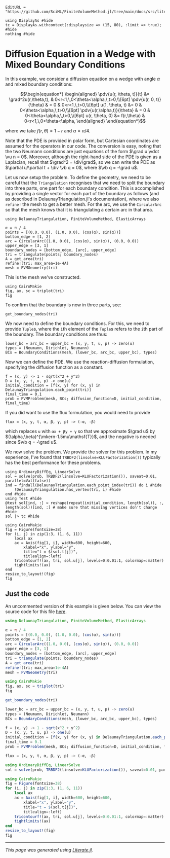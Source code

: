 ```@meta
EditURL = "https://github.com/SciML/FiniteVolumeMethod.jl/tree/main/docs/src/literate_tutorials/diffusion_equation_in_a_wedge_with_mixed_boundary_conditions.jl"
```

````@example diffusion_equation_in_a_wedge_with_mixed_boundary_conditions
using DisplayAs #hide
tc = DisplayAs.withcontext(:displaysize => (15, 80), :limit => true); #hide
nothing #hide
````

# Diffusion Equation in a Wedge with Mixed Boundary Conditions
In this example, we consider a diffusion equation on a wedge
with angle $\alpha$ and mixed boundary conditions:
```math
\begin{equation*}
\begin{aligned}
\pdv{u(r, \theta, t)}{t} &= \grad^2u(r,\theta,t), & 0<r<1,\,0<\theta<\alpha,\,t>0,\\[6pt]
\pdv{u(r, 0, t)}{\theta} & = 0 & 0<r<1,\,t>0,\\[6pt]
u(1, \theta, t) &= 0 & 0<\theta<\alpha,\,t>0,\\[6pt]
\pdv{u(r,\alpha,t)}{\theta} & = 0 & 0<\theta<\alpha,\,t>0,\\[6pt]
u(r, \theta, 0) &= f(r,\theta) & 0<r<1,\,0<\theta<\alpha,
\end{aligned}
\end{equation*}
```
where we take $f(r,\theta) = 1-r$ and $\alpha=\pi/4$.

Note that the PDE is provided in polar form, but Cartesian coordinates
are assumed for the operators in our code. The conversion is easy, noting
that the two Neumann conditions are just equations of the form $\grad u \vdot \vu n = 0$.
Moreover, although the right-hand side of the PDE is given as a Laplacian,
recall that $\grad^2 = \div\grad$, so we can write the PDE as $\partial u/\partial t + \div \vb q = 0$,
where $\vb q = -\grad u$.

Let us now setup the problem. To define the geometry,
we need to be careful that the `Triangulation` recognises
that we need to split the boundary into three parts,
one part for each boundary condition. This is accomplished
by providing a single vector for each part of the boundary as follows
(and as described in DelaunayTriangulation.jl's documentation),
where we also `refine!` the mesh to get a better mesh. For the arc,
we use the `CircularArc` so that the mesh knows that it is triangulating
a certain arc in that area.

````@example diffusion_equation_in_a_wedge_with_mixed_boundary_conditions
using DelaunayTriangulation, FiniteVolumeMethod, ElasticArrays

α = π / 4
points = [(0.0, 0.0), (1.0, 0.0), (cos(α), sin(α))]
bottom_edge = [1, 2]
arc = CircularArc((1.0, 0.0), (cos(α), sin(α)), (0.0, 0.0))
upper_edge = [3, 1]
boundary_nodes = [bottom_edge, [arc], upper_edge]
tri = triangulate(points; boundary_nodes)
A = get_area(tri)
refine!(tri; max_area=1e-4A)
mesh = FVMGeometry(tri)
````

This is the mesh we've constructed.

````@example diffusion_equation_in_a_wedge_with_mixed_boundary_conditions
using CairoMakie
fig, ax, sc = triplot(tri)
fig
````

To confirm that the boundary is now in three parts, see:

````@example diffusion_equation_in_a_wedge_with_mixed_boundary_conditions
get_boundary_nodes(tri)
````

We now need to define the boundary conditions. For this,
we need to provide `Tuple`s, where the `i`th element of the
`Tuple`s refers to the `i`th part of the boundary. The boundary
conditions are thus:

````@example diffusion_equation_in_a_wedge_with_mixed_boundary_conditions
lower_bc = arc_bc = upper_bc = (x, y, t, u, p) -> zero(u)
types = (Neumann, Dirichlet, Neumann)
BCs = BoundaryConditions(mesh, (lower_bc, arc_bc, upper_bc), types)
````

Now we can define the PDE. We use the reaction-diffusion formulation,
specifying the diffusion function as a constant.

````@example diffusion_equation_in_a_wedge_with_mixed_boundary_conditions
f = (x, y) -> 1 - sqrt(x^2 + y^2)
D = (x, y, t, u, p) -> one(u)
initial_condition = [f(x, y) for (x, y) in DelaunayTriangulation.each_point(tri)]
final_time = 0.1
prob = FVMProblem(mesh, BCs; diffusion_function=D, initial_condition, final_time)
````

If you did want to use the flux formulation, you would need to provide

````@example diffusion_equation_in_a_wedge_with_mixed_boundary_conditions
flux = (x, y, t, α, β, γ, p) -> (-α, -β)
````

which replaces `u` with `αx + βy + γ` so that we approximate $\grad u$ by $(\alpha,\beta)^{\mkern-1.5mu\mathsf{T}}$,
and the negative is needed since $\vb q = -\grad u$.

We now solve the problem. We provide the solver for this problem.
In my experience, I've found that `TRBDF2(linsolve=KLUFactorization())` typically
has the best performance for these problems.

````@example diffusion_equation_in_a_wedge_with_mixed_boundary_conditions
using OrdinaryDiffEq, LinearSolve
sol = solve(prob, TRBDF2(linsolve=KLUFactorization()), saveat=0.01, parallel=Val(false))
ind = findall(DelaunayTriangulation.each_point_index(tri)) do i #hide
    !DelaunayTriangulation.has_vertex(tri, i) #hide
end #hide
using Test #hide
@test sol[ind, :] ≈ reshape(repeat(initial_condition, length(sol)), :, length(sol))[ind, :] # make sure that missing vertices don't change #hide
sol |> tc #hide
````

````@example diffusion_equation_in_a_wedge_with_mixed_boundary_conditions
using CairoMakie
fig = Figure(fontsize=38)
for (i, j) in zip(1:3, (1, 6, 11))
    local ax
    ax = Axis(fig[1, i], width=600, height=600,
        xlabel="x", ylabel="y",
        title="t = $(sol.t[j])",
        titlealign=:left)
    tricontourf!(ax, tri, sol.u[j], levels=0:0.01:1, colormap=:matter)
    tightlimits!(ax)
end
resize_to_layout!(fig)
fig
````

## Just the code
An uncommented version of this example is given below.
You can view the source code for this file [here](https://github.com/SciML/FiniteVolumeMethod.jl/tree/main/docs/src/literate_tutorials/diffusion_equation_in_a_wedge_with_mixed_boundary_conditions.jl).

```julia
using DelaunayTriangulation, FiniteVolumeMethod, ElasticArrays

α = π / 4
points = [(0.0, 0.0), (1.0, 0.0), (cos(α), sin(α))]
bottom_edge = [1, 2]
arc = CircularArc((1.0, 0.0), (cos(α), sin(α)), (0.0, 0.0))
upper_edge = [3, 1]
boundary_nodes = [bottom_edge, [arc], upper_edge]
tri = triangulate(points; boundary_nodes)
A = get_area(tri)
refine!(tri; max_area=1e-4A)
mesh = FVMGeometry(tri)

using CairoMakie
fig, ax, sc = triplot(tri)
fig

get_boundary_nodes(tri)

lower_bc = arc_bc = upper_bc = (x, y, t, u, p) -> zero(u)
types = (Neumann, Dirichlet, Neumann)
BCs = BoundaryConditions(mesh, (lower_bc, arc_bc, upper_bc), types)

f = (x, y) -> 1 - sqrt(x^2 + y^2)
D = (x, y, t, u, p) -> one(u)
initial_condition = [f(x, y) for (x, y) in DelaunayTriangulation.each_point(tri)]
final_time = 0.1
prob = FVMProblem(mesh, BCs; diffusion_function=D, initial_condition, final_time)

flux = (x, y, t, α, β, γ, p) -> (-α, -β)

using OrdinaryDiffEq, LinearSolve
sol = solve(prob, TRBDF2(linsolve=KLUFactorization()), saveat=0.01, parallel=Val(false))

using CairoMakie
fig = Figure(fontsize=38)
for (i, j) in zip(1:3, (1, 6, 11))
    local ax
    ax = Axis(fig[1, i], width=600, height=600,
        xlabel="x", ylabel="y",
        title="t = $(sol.t[j])",
        titlealign=:left)
    tricontourf!(ax, tri, sol.u[j], levels=0:0.01:1, colormap=:matter)
    tightlimits!(ax)
end
resize_to_layout!(fig)
fig
```

---

*This page was generated using [Literate.jl](https://github.com/fredrikekre/Literate.jl).*


